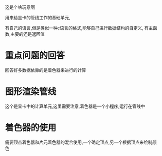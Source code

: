 这是个啥玩意啊

用来给显卡的管线工作的基础单元,

有自己的语言,但是类似一种c语言的格式,能够自己进行数据结构的自定义,
有主函数,主要的还是返回值

# 重点问题的回答

回答好多数据依靠的是着色器来进行的计算

# 图形渲染管线

这个是显卡中的计算单元,这里需要注意,着色器是一个小程序,运行在管线中


# 着色器的使用
需要顶点着色器和片元着色器的混合使用,一个确定顶点,另一个根据顶点来绘制颜色
